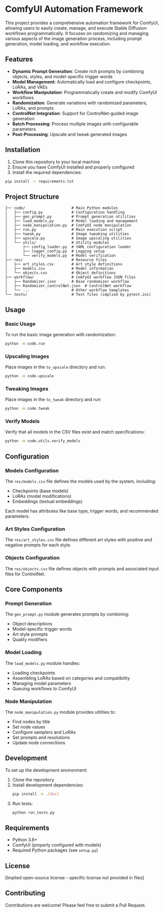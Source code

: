 # ComfyUI Automation Framework

This project provides a comprehensive automation framework for ComfyUI, allowing users to easily create, manage, and execute Stable Diffusion workflows programmatically. It focuses on randomizing and managing various aspects of the image generation process, including prompt generation, model loading, and workflow execution.

## Features

- **Dynamic Prompt Generation**: Create rich prompts by combining objects, styles, and model-specific trigger words
- **Model Management**: Automatically load and configure checkpoints, LoRAs, and VAEs
- **Workflow Manipulation**: Programmatically create and modify ComfyUI workflows
- **Randomization**: Generate variations with randomized parameters, LoRAs, and prompts
- **ControlNet Integration**: Support for ControlNet-guided image generation
- **Batch Processing**: Process multiple images with configurable parameters
- **Post-Processing**: Upscale and tweak generated images

## Installation

1. Clone this repository to your local machine
2. Ensure you have ComfyUI installed and properly configured
3. Install the required dependencies:

```bash
pip install -r requirements.txt
```

## Project Structure

```
├── code/                     # Main Python modules
│   ├── config.py             # Configuration handling
│   ├── gen_prompt.py         # Prompt generation utilities
│   ├── load_models.py        # Model loading and management
│   ├── node_manipulation.py  # ComfyUI node manipulation
│   ├── run.py                # Main execution script
│   ├── tweak.py              # Image tweaking utilities
│   ├── upscale.py            # Image upscaling utilities
│   └── utils/                # Utility modules
│       ├── config_loader.py  # YAML configuration loader
│       ├── logger_config.py  # Logging setup
│       └── verify_models.py  # Model verification
├── res/                      # Resource files
│   ├── art_styles.csv        # Art style definitions
│   ├── models.csv            # Model information
│   └── objects.csv           # Object definitions
├── workflow/                 # ComfyUI workflow JSON files
│   ├── Randomizer.json       # Base randomizer workflow
│   ├── Randomizer_controlNet.json  # ControlNet workflow
│   └── ...                   # Other workflow templates
└── tests/                    # Test files (implied by pytest.ini)
```

## Usage

### Basic Usage

To run the basic image generation with randomization:

```bash
python -m code.run
```

### Upscaling Images

Place images in the `to_upscale` directory and run:

```bash
python -m code.upscale
```

### Tweaking Images

Place images in the `to_tweak` directory and run:

```bash
python -m code.tweak
```

### Verify Models

Verify that all models in the CSV files exist and match specifications:

```bash
python -m code.utils.verify_models
```

## Configuration

### Models Configuration

The `res/models.csv` file defines the models used by the system, including:
- Checkpoints (base models)
- LoRAs (model modifications)
- Embeddings (textual embeddings)

Each model has attributes like base type, trigger words, and recommended parameters.

### Art Styles Configuration

The `res/art_styles.csv` file defines different art styles with positive and negative prompts for each style.

### Objects Configuration

The `res/objects.csv` file defines objects with prompts and associated input files for ControlNet.

## Core Components

### Prompt Generation

The `gen_prompt.py` module generates prompts by combining:
- Object descriptions
- Model-specific trigger words
- Art style prompts
- Quality modifiers

### Model Loading

The `load_models.py` module handles:
- Loading checkpoints
- Assembling LoRAs based on categories and compatibility
- Managing model parameters
- Queuing workflows to ComfyUI

### Node Manipulation

The `node_manipulation.py` module provides utilities to:
- Find nodes by title
- Set node values
- Configure samplers and LoRAs
- Set prompts and resolutions
- Update node connections

## Development

To set up the development environment:

1. Clone the repository
2. Install development dependencies:
   ```bash
   pip install -e .[dev]
   ```
3. Run tests:
   ```bash
   python run_tests.py
   ```

## Requirements

- Python 3.8+
- ComfyUI (properly configured with models)
- Required Python packages (see `setup.py`)

## License

[Implied open-source license - specific license not provided in files]

## Contributing

Contributions are welcome! Please feel free to submit a Pull Request.
